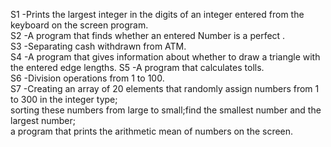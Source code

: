 S1 -Prints the largest integer in the digits of an integer entered from the keyboard on the screen
program.<br>
S2 -A program that finds whether an entered Number is a perfect .<br>
S3 -Separating cash withdrawn from ATM.<br>
S4 -A program that gives information about whether to draw a triangle with the entered edge lengths.
S5 -A program that calculates tolls.<br>
S6 -Division operations from 1 to 100.<br>
S7 -Creating an array of 20 elements that randomly assign numbers from 1 to 300 in the integer type;<br>
sorting these numbers from large to small;find the smallest number and the largest number;<br>
a program that prints the arithmetic mean of numbers on the screen.<br>
